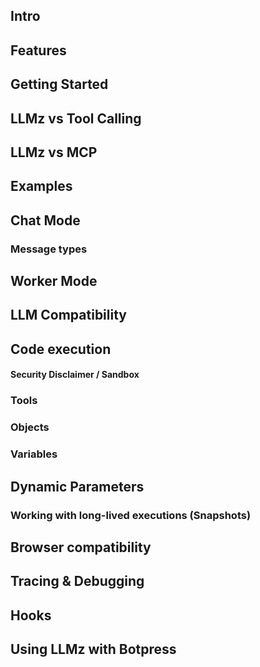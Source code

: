 ## Intro

## Features

## Getting Started

## LLMz vs Tool Calling

## LLMz vs MCP

## Examples

## Chat Mode

### Message types

## Worker Mode

## LLM Compatibility

## Code execution

#### Security Disclaimer / Sandbox

### Tools

### Objects

### Variables

## Dynamic Parameters

### Working with long-lived executions (Snapshots)

## Browser compatibility

## Tracing & Debugging

## Hooks

## Using LLMz with Botpress

